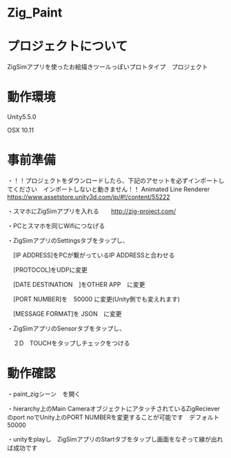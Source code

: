 # Zig_Paint

# プロジェクトについて

ZigSimアプリを使ったお絵描きツールっぽいプロトタイプ　プロジェクト

# 動作環境 

Unity5.5.0

OSX 10.11

# 事前準備

・！！プロジェクトをダウンロードしたら、下記のアセットを必ずインポートしてください　インポートしないと動きません！！
Animated Line Renderer
https://www.assetstore.unity3d.com/jp/#!/content/55222

・スマホにZigSimアプリを入れる　　http://zig-project.com/

・PCとスマホを同じWifiにつなげる

・ZigSimアプリのSettingsタブをタップし、

　[IP ADDRESS]をPCが繋がっているIP ADDRESSと合わせる
 
　[PROTOCOL]をUDPに変更
 
　[DATE DESTINATION　]をOTHER APP　に変更

　[PORT NUMBER]を　50000 に変更(Unity側でも変えれます)

　[MESSAGE FORMAT]を JSON　に変更

・ZigSimアプリのSensorタブをタップし、

　２D　TOUCHをタップしチェックをつける

# 動作確認

・paint_zigシーン　を開く
 
 ・hierarchy上のMain CameraオブジェクトにアタッチされているZigRecieverのport noでUnity上のPORT NUMBERを変更することが可能です　デフォルト 50000
 
 ・unityをplayし　ZigSimアプリのStartタブをタップし画面をなぞって線が出れば成功です
 
 
